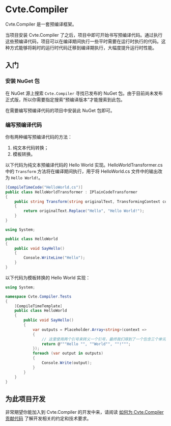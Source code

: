 # Cvte.Compiler

Cvte.Compiler 是一套预编译框架。

当项目安装 Cvte.Compiler 了之后，项目中即可开始书写预编译代码。通过执行这些预编译代码，项目可以在编译期间执行一些平时需要在运行时执行的代码。这种方式能够将耗时的运行时代码迁移到编译期执行，大幅度提升运行时性能。

## 入门

### 安装 NuGet 包

在 NuGet 源上搜索 `Cvte.Compiler` 寻找已发布的 NuGet 包。由于目前尚未发布正式版，所以你需要指定搜索“预编译版本”才能搜索到此包。

在需要编写预编译代码的项目中安装此 NuGet 包即可。

### 编写预编译代码

你有两种编写预编译代码的方法：

1. 纯文本代码转换；
1. 模板转换。

以下代码为纯文本预编译代码的 Hello World 实现。HelloWorldTransformer.cs 中的 `Transform` 方法将在编译期间执行，用于将 HelloWorld.cs 文件中的输出改为 `Hello World!`。

```csharp
[CompileTimeCode("HelloWorld.cs")]
public class HelloWorldTransformer : IPlainCodeTransformer
{
    public string Transform(string originalText, TransformingContext context)
    {
        return originalText.Replace("Hello", "Hello World!");
    }
}
```

```csharp
using System;

public class HelloWorld
{
    public void SayHello()
    {
        Console.WriteLine("Hello");
    }
}
```

以下代码为模板转换的 Hello World 实现：

```csharp
using System;

namespace Cvte.Compiler.Tests
{
    [CompileTimeTemplate]
    public class HelloWorld
    {
        public void SayHello()
        {
            var outputs = Placeholder.Array<string>(context =>
            {
                // 这里使用两个引号来转义一个引号，最终我们得到了一个包含三个单词部分的数组。
                return @"""Hello "", ""World"", ""!""";
            });
            foreach (var output in outputs)
            {
                Console.Write(output);
            }
        }
    }
}
```

## 为此项目开发

非常期望你能加入到 Cvte.Compiler 的开发中来，请阅读 [如何为 Cvte.Compiler 贡献代码](/docs/how-to-contribute.md) 了解开发相关的约定和技术要求。
